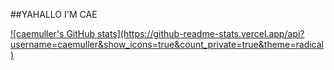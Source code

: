 ##YAHALLO I'M CAE

 <div>
  <a href="https://github.com/caemuller">
  ![caemuller's GitHub stats](https://github-readme-stats.vercel.app/api?username=caemuller&show_icons=true&count_private=true&theme=radical)

